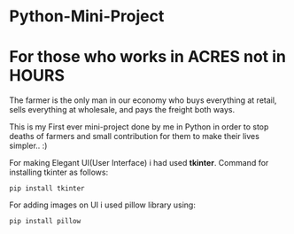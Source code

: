 # Python-Mini-Project
# For those who works in ACRES not in HOURS

The farmer is the only man in our economy who buys everything at retail, sells everything at wholesale, and pays the freight both ways.

This is my First ever mini-project done by me in Python in order to stop deaths of farmers and small contribution for them to make their lives simpler.. :)

For making Elegant UI(User Interface) i had used **tkinter**.
Command for installing tkinter as follows:
```
pip install tkinter
```

For adding images on UI i used pillow library using:
```
pip install pillow
```
